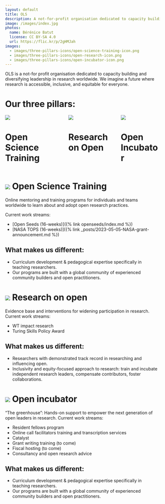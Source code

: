 ```yaml
---
layout: default
title: OLS
description: A not-for-profit organisation dedicated to capacity building and diversifying leadership in research worldwide
image: /images/index.jpg
photos:
  name: Bérénice Batut
  license: CC BY-SA 4.0
  url: https://flic.kr/p/2gHMJah
images:
  - images/three-pillars-icons/open-science-training-icon.png
  - images/three-pillars-icons/open-research-icon.png
  - images/three-pillars-icons/open-incubator-icon.png
---
```


OLS is a not-for profit organisation dedicated to capacity building and diversifying leadership in research worldwide.
We imagine a future where research is accessible, inclusive, and equitable for everyone.

# Our three pillars:
<div class="container">
  <div class="columns">
    <div class="column is-one-third">
        <div class="card custom-card">
            <div class="card-content">
              <img src="{{ page.images[0] }}" class="image is-128x128">
              <h1>Open Science Training</h1>
            </div>
        </div>
    </div>
    <div class="column is-one-third">
        <div class="card custom-card">
            <div class="card-content">
              <img src="{{ page.images[1] }}" class="image is-128x128">
            <h1>Research on Open</h1>
            </div>
        </div>
    </div>
    <div class="column is-one-third">
        <div class="card custom-card">
            <div class="card-content">
              <img src="{{ page.images[2] }}" class="image is-128x128">
              <h1>Open Incubator</h1>
            </div>
        </div>
    </div>
  </div>
</div>

# <img src="{{ page.images[0] }}" class="image is-32x32"> Open Science Training 
Online mentoring and training programs for individuals and teams worldwide to learn about and adopt open research practices.

Current work streams:
- [Open Seeds (16-weeks)]({% link openseeds/index.md %})
- [NASA TOPS (16-weeks)]({% link _posts/2023-05-05-NASA-grant-announcement.md %})

## What makes us different:
- Curriculum development & pedagogical expertise specifically in teaching researchers.
- Our programs are built with a global community of experienced community builders and open practitioners.


#  <img src="{{ page.images[1] }}" class="image is-32x32"> Research on open
Evidence base and interventions for widening participation in research.
Current work streams:
- WT impact research
- Turing Skills Policy Award

## What makes us different:
- Researchers with demonstrated track record in researching and influencing open.
- Inclusivity and equity-focused approach to research: train and incubate independent research leaders, compensate contributors, foster collaborations.


#  <img src="{{ page.images[2] }}" class="image is-32x32"> Open incubator
“The greenhouse”: Hands-on support to empower the next generation of open leaders in research.
Current work streams:
- Resident fellows program
- Online call facilitators training and transcription services
- Catalyst
- Grant writing training (to come)
- Fiscal hosting (to come)
- Consultancy and open research advice

## What makes us different:
- Curriculum development & pedagogical expertise specifically in teaching researchers.
- Our programs are built with a global community of experienced community builders and open practitioners.